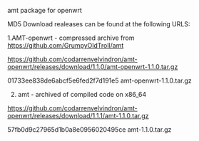 amt package for openwrt

MD5
Download realeases can be found at the following URLS:

1.AMT-openwrt  - compressed archive from https://github.com/GrumpyOldTroll/amt

https://github.com/codarrenvelvindron/amt-openwrt/releases/download/1.1.0/amt-openwrt-1.1.0.tar.gz

01733ee838de6abcf5e6fed2f7d191e5  amt-openwrt-1.1.0.tar.gz


2. amt - archived of compiled code on x86_64

https://github.com/codarrenvelvindron/amt-openwrt/releases/download/1.1.1/amt-1.1.0.tar.gz

57fb0d9c27965d1b0a8e0956020495ce  amt-1.1.0.tar.gz

